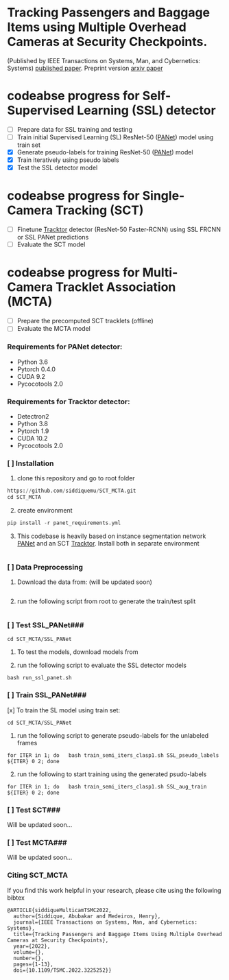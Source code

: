 # Tracking Passengers and Baggage Items using Multiple Overhead Cameras at Security Checkpoints.
(Published by IEEE Transactions on Systems, Man, and Cybernetics: Systems) [published paper](https://ieeexplore.ieee.org/document/9984680). Preprint version [arxiv paper](https://arxiv.org/abs/2007.07924)

# codeabse progress for Self-Supervised Learning (SSL) detector
- [ ] Prepare data for SSL training and testing
- [ ] Train initial Supervised Learning (SL) ResNet-50 ([PANet](https://github.com/ShuLiu1993/PANet)) model using train set
- [x] Generate pseudo-labels for training ResNet-50 ([PANet](https://github.com/ShuLiu1993/PANet)) model
- [x] Train iteratively using pseudo labels
- [x] Test the SSL detector model

# codeabse progress for Single-Camera Tracking (SCT)
- [ ] Finetune [Tracktor](https://github.com/phil-bergmann/tracking_wo_bnw) detector (ResNet-50 Faster-RCNN) using SSL FRCNN or SSL PANet predictions
- [ ] Evaluate the SCT model

# codeabse progress for Multi-Camera Tracklet Association (MCTA)
- [ ] Prepare the precomputed SCT tracklets (offline)
- [ ] Evaluate the MCTA model

### Requirements for PANet detector: ###
* Python 3.6
* Pytorch 0.4.0
* CUDA 9.2
* Pycocotools 2.0

### Requirements for Tracktor detector: ###
* Detectron2
* Python 3.8
* Pytorch 1.9
* CUDA 10.2
* Pycocotools 2.0

### [ ] Installation ###

1. clone this repository and go to root folder
```python
https://github.com/siddiquemu/SCT_MCTA.git
cd SCT_MCTA
```
2. create environment
```python
pip install -r panet_requirements.yml
```
3. This codebase is heavily based on instance segmentation network [PANet](https://github.com/facebookresearch/detectron2) and an SCT [Tracktor](https://github.com/phil-bergmann/tracking_wo_bnw). Install both in separate environment
```SCT_MCTA
```

### [ ] Data Preprocessing ###
1. Download the data from: (will be updated soon)
```
```
2. run the following script from root to generate the train/test split
```
```

### [ ] Test SSL_PANet###

```
cd SCT_MCTA/SSL_PANet
```

1. To test the models, download models from

2. run the following script to evaluate the SSL detector models

```
bash run_ssl_panet.sh
```

### [ ] Train SSL_PANet###
[x] To train the SL model using train set:

```
cd SCT_MCTA/SSL_PANet
```
1. run the following script to generate pseudo-labels for the unlabeled frames

```
for ITER in 1; do   bash train_semi_iters_clasp1.sh SSL_pseudo_labels ${ITER} 0 2; done
```
2. run the following to start training using the generated psudo-labels

```
for ITER in 1; do   bash train_semi_iters_clasp1.sh SSL_aug_train ${ITER} 0 2; done
```
### [ ] Test SCT###
Will be updated soon...

### [ ] Test MCTA###
Will be updated soon...

### Citing SCT_MCTA ###
If you find this work helpful in your research, please cite using the following bibtex
```
@ARTICLE{siddiqueMulticamTSMC2022,
  author={Siddique, Abubakar and Medeiros, Henry},
  journal={IEEE Transactions on Systems, Man, and Cybernetics: Systems}, 
  title={Tracking Passengers and Baggage Items Using Multiple Overhead Cameras at Security Checkpoints}, 
  year={2022},
  volume={},
  number={},
  pages={1-13},
  doi={10.1109/TSMC.2022.3225252}}


```
